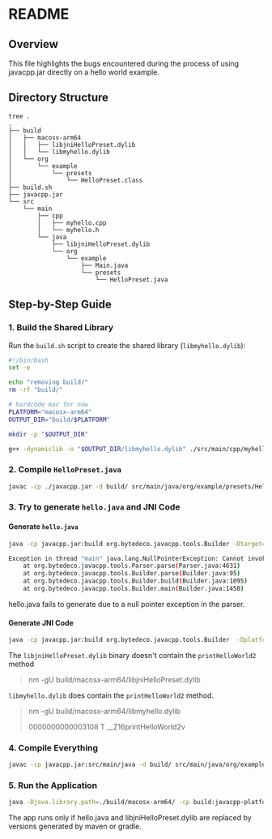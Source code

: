 # README

## Overview

This file highlights the bugs encountered during the process of using javacpp.jar directly on a hello world example.

## Directory Structure

```
tree .
.
├── build
│   ├── macosx-arm64
│   │   ├── libjniHelloPreset.dylib
│   │   └── libmyhello.dylib
│   └── org
│       └── example
│           └── presets
│               └── HelloPreset.class
├── build.sh
├── javacpp.jar
└── src
    └── main
        ├── cpp
        │   ├── myhello.cpp
        │   └── myhello.h
        └── java
            ├── libjniHelloPreset.dylib
            └── org
                └── example
                    ├── Main.java
                    └── presets
                        └── HelloPreset.java
```

## Step-by-Step Guide

### 1. Build the Shared Library

Run the `build.sh` script to create the shared library (`libmyhello.dylib`):

```bash
#!/bin/bash
set -e

echo "removing build/"
rm -rf "build/"

# hardcode mac for now
PLATFORM="macosx-arm64"
OUTPUT_DIR="build/$PLATFORM"

mkdir -p "$OUTPUT_DIR"

g++ -dynamiclib -o "$OUTPUT_DIR/libmyhello.dylib" ./src/main/cpp/myhello.cpp
```

### 2. Compile `HelloPreset.java`

```bash
javac -cp ./javacpp.jar -d build/ src/main/java/org/example/presets/HelloPreset.java
```

### 3. Try to generate `hello.java` and JNI Code

#### Generate `hello.java`

```bash
java -cp javacpp.jar:build org.bytedeco.javacpp.tools.Builder -Dtarget=org.example.hello -Dglobal=org.example.hello  -Dplatform.includepath=src/main/cpp -Dplatform.linkpath=build/macosx-arm64 org.example.presets.HelloPreset -d src/main/java

Exception in thread "main" java.lang.NullPointerException: Cannot invoke "java.util.List.iterator()" because "allInherited" is null
	at org.bytedeco.javacpp.tools.Parser.parse(Parser.java:4631)
	at org.bytedeco.javacpp.tools.Builder.parse(Builder.java:95)
	at org.bytedeco.javacpp.tools.Builder.build(Builder.java:1095)
	at org.bytedeco.javacpp.tools.Builder.main(Builder.java:1450)
```

hello.java fails to generate due to a null pointer exception in the parser.

#### Generate JNI Code

```bash
java -cp javacpp.jar:build org.bytedeco.javacpp.tools.Builder  -Dplatform.includepath=src/main/cpp -Dplatform.linkpath=build/macosx-arm64 org.example.presets.HelloPreset -d build/macosx-arm64
```

The `libjniHelloPreset.dylib` binary doesn't contain the `printHelloWorld2` method

> nm -gU build/macosx-arm64/libjniHelloPreset.dylib

`libmyhello.dylib` does contain the `printHelloWorld2` method.

> nm -gU build/macosx-arm64/libmyhello.dylib
>
> 0000000000003108 T __Z16printHelloWorld2v

### 4. Compile Everything

```bash
javac -cp javacpp.jar:src/main/java -d build/ src/main/java/org/example/*.java
```

### 5. Run the Application

```bash
java -Djava.library.path=./build/macosx-arm64/ -cp build:javacpp-platform-1.5.10-bin/javacpp.jar org.example.Main
```

The app runs only if hello.java and libjniHelloPreset.dylib are replaced by versions generated by maven or gradle.
